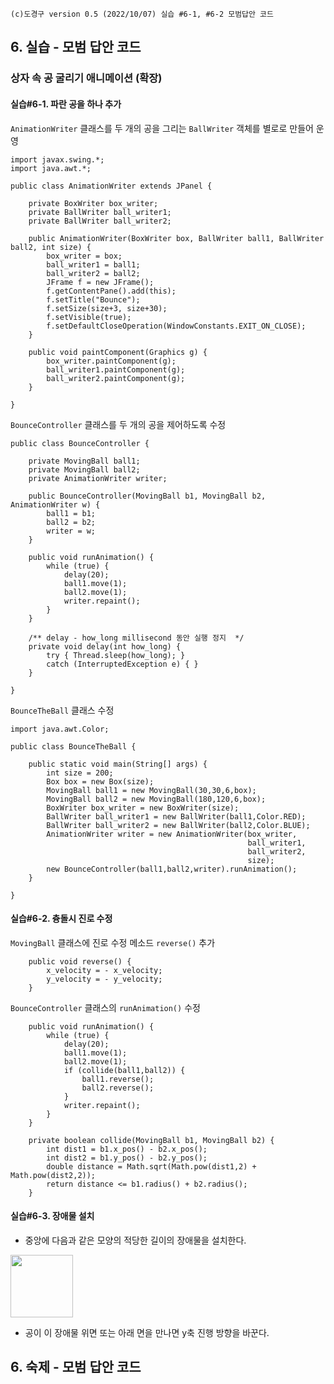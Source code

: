 ```
(c)도경구 version 0.5 (2022/10/07) 실습 #6-1, #6-2 모범답안 코드
```

## 6. 실습 - 모범 답안 코드 

### 상자 속 공 굴리기 애니메이션 (확장)

#### 실습#6-1. 파란 공을 하나 추가

`AnimationWriter` 클래스를 두 개의 공을 그리는 `BallWriter` 객체를 별로로 만들어 운영

```
import javax.swing.*;
import java.awt.*;

public class AnimationWriter extends JPanel {
    
    private BoxWriter box_writer;
    private BallWriter ball_writer1;
    private BallWriter ball_writer2;
    
    public AnimationWriter(BoxWriter box, BallWriter ball1, BallWriter ball2, int size) {
        box_writer = box;
        ball_writer1 = ball1;
        ball_writer2 = ball2;
        JFrame f = new JFrame();
        f.getContentPane().add(this);
        f.setTitle("Bounce");
        f.setSize(size+3, size+30);
        f.setVisible(true);
        f.setDefaultCloseOperation(WindowConstants.EXIT_ON_CLOSE);
    }
    
    public void paintComponent(Graphics g) {
        box_writer.paintComponent(g);
        ball_writer1.paintComponent(g);
        ball_writer2.paintComponent(g);
    }

}
```

`BounceController` 클래스를 두 개의 공을 제어하도록 수정 

```
public class BounceController {
    
    private MovingBall ball1;
    private MovingBall ball2;
    private AnimationWriter writer;
    
    public BounceController(MovingBall b1, MovingBall b2, AnimationWriter w) {
        ball1 = b1; 
        ball2 = b2;
        writer = w;
    }
    
    public void runAnimation() {
        while (true) {
            delay(20);
            ball1.move(1);
            ball2.move(1);
            writer.repaint();
        }
    }
    
    /** delay - how_long millisecond 동안 실행 정지  */
    private void delay(int how_long) { 
        try { Thread.sleep(how_long); }
        catch (InterruptedException e) { }
    }

}
```

`BounceTheBall` 클래스 수정 

```
import java.awt.Color;

public class BounceTheBall {

    public static void main(String[] args) {
        int size = 200;
        Box box = new Box(size);
        MovingBall ball1 = new MovingBall(30,30,6,box);
        MovingBall ball2 = new MovingBall(180,120,6,box);
        BoxWriter box_writer = new BoxWriter(size);
        BallWriter ball_writer1 = new BallWriter(ball1,Color.RED);
        BallWriter ball_writer2 = new BallWriter(ball2,Color.BLUE);
        AnimationWriter writer = new AnimationWriter(box_writer,
                                                     ball_writer1,
                                                     ball_writer2,
                                                     size);
        new BounceController(ball1,ball2,writer).runAnimation();
    }

}
```


#### 실습#6-2. 츙돌시 진로 수정

`MovingBall` 클래스에 진로 수정 메소드 `reverse()` 추가 

```
    public void reverse() {
        x_velocity = - x_velocity;
        y_velocity = - y_velocity;
    }
```

`BounceController` 클래스의 `runAnimation()` 수정

```
    public void runAnimation() {
        while (true) {
            delay(20);
            ball1.move(1);
            ball2.move(1);
            if (collide(ball1,ball2)) {
                ball1.reverse();
                ball2.reverse();
            }
            writer.repaint();
        }
    }
    
    private boolean collide(MovingBall b1, MovingBall b2) {
        int dist1 = b1.x_pos() - b2.x_pos();
        int dist2 = b1.y_pos() - b2.y_pos();
        double distance = Math.sqrt(Math.pow(dist1,2) + Math.pow(dist2,2));
        return distance <= b1.radius() + b2.radius();
    }
```

#### 실습#6-3. 장애물 설치

- 중앙에 다음과 같은 모양의 적당한 길이의 장애물을 설치한다.

<img src="https://i.imgur.com/M7WbzTJ.png" width="100">

- 공이 이 장애물 위면 또는 아래 면을 만나면 y축 진행 방향을 바꾼다.


## 6. 숙제 - 모범 답안 코드 

